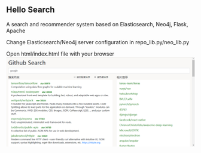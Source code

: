 Hello Search
----
A search and recommender system based on Elasticsearch, Neo4j, Flask, Apache

Change Elasticsearch/Neo4j server configuration in repo_lib.py/neo_lib.py

Open html/index.html file with your browser
<img src="files/demo.png" />
<!--
**Demo** http://140.82.17.30:8080/
-->
